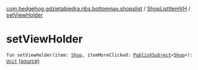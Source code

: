 [com.hedgehog.gdzietabiedra.ribs.bottomnav.shopslist](../index.md) / [ShopListItemVH](index.md) / [setViewHolder](./set-view-holder.md)

# setViewHolder

`fun setViewHolder(item: `[`Shop`](../../com.hedgehog.gdzietabiedra.domain/-shop/index.md)`, itemMoreClicked: `[`PublishSubject`](http://reactivex.io/RxJava/javadoc/io/reactivex/subjects/PublishSubject.html)`<`[`Shop`](../../com.hedgehog.gdzietabiedra.domain/-shop/index.md)`>): `[`Unit`](https://kotlinlang.org/api/latest/jvm/stdlib/kotlin/-unit/index.html) [(source)](https://github.com/asvid/GdzieTaBiedra/tree/master/app/src/main/java/com/hedgehog/gdzietabiedra/ribs/bottomnav/shopslist/ShopListAdapter.kt#L63)